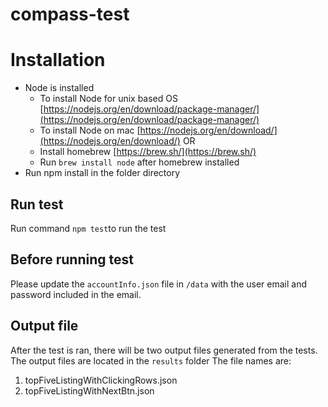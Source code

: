 # compass-test

# Installation 
- Node is installed
	- To install Node for unix based OS [https://nodejs.org/en/download/package-manager/](https://nodejs.org/en/download/package-manager/)
	- To install Node on mac [https://nodejs.org/en/download/](https://nodejs.org/en/download/) OR
	- Install homebrew [https://brew.sh/](https://brew.sh/)
	- Run ``brew install node`` after homebrew installed
- Run npm install in the folder directory

## Run test
Run command ``npm test``to run the test

## Before running test
Please update the ``accountInfo.json`` file in ``/data`` with the user email and password included in the email.

## Output file
After the test is ran, there will be two output files generated from the tests. The output files are located in the ``results`` folder
The file names are: 
1. topFiveListingWithClickingRows.json
2. topFiveListingWithNextBtn.json
